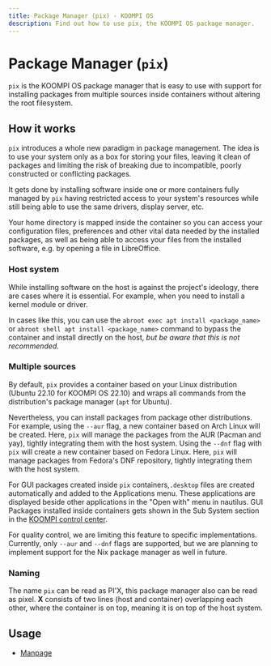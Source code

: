 ```yaml
---
title: Package Manager (pix) - KOOMPI OS
description: Find out how to use pix, the KOOMPI OS package manager.
---
```


# Package Manager (`pix`)

`pix` is the KOOMPI OS package manager that is easy to use with support for installing packages from multiple sources inside containers without altering the root filesystem.

## How it works

`pix` introduces a whole new paradigm in package management. The idea is to use 
your system only as a box for storing your files, leaving it clean of packages 
and limiting the risk of breaking due to incompatible, poorly constructed or 
conflicting packages.

It gets done by installing software inside one or more containers fully managed by `pix` having restricted access to your system's resources while still being able to use the same drivers, display server, etc.

Your home directory is mapped inside the container so you can access your 
configuration files, preferences and other vital data needed by the installed 
packages, as well as being able to access your files from the installed 
software, e.g. by opening a file in LibreOffice.

### Host system

While installing software on the host is against the project's ideology, there are cases where it is essential. For example, when you need to 
install a kernel module or driver.

In cases like this, you can use the `abroot exec apt install <package_name>` or `abroot shell apt install <package_name>` command to bypass the container and install directly on the host, *but be aware that this 
is not recommended*.

### Multiple sources

By default, `pix` provides a container based on your Linux distribution (Ubuntu 
22.10 for KOOMPI OS 22.10) and wraps all commands from the distribution's 
package manager (`apt` for Ubuntu).

Nevertheless, you can install packages from package other distributions. For example, using the `--aur` flag, a new
container based on Arch Linux will be created. Here, `pix` will manage the packages 
from the AUR (Pacman and yay), tightly integrating them with the host system. Using the `--dnf` flag with `pix` will create a new container based on Fedora Linux. Here, `pix` will manage packages from Fedora's DNF repository,  tightly integrating them with the host system. 

For GUI packages created inside `pix` containers,`.desktop` files are created automatically and added to the Applications menu. These applications are displayed beside other applications in the "Open with" menu in nautilus. GUI Packages installed inside containers gets shown in the Sub System section in the [KOOMPI control center](/docs/koompi-control-center).

For quality control, we are limiting this feature to specific implementations. Currently, only `--aur` and `--dnf` flags are supported, but 
we are planning to implement support for the Nix package manager as well in future.

### Naming

The name `pix` can be read as PI'X, this package manager also can be read as pixel. **X** consists of two lines (host and container) overlapping each other, where the container is on top, meaning 
it is on top of the host system.

## Usage

- [Manpage](/docs/pix/manpage)
